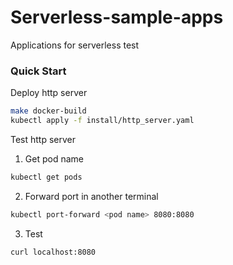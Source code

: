# Serverless-sample-apps
Applications for serverless test

### Quick Start
Deploy http server
```bash
make docker-build
kubectl apply -f install/http_server.yaml
```
Test http server
1. Get pod name
```bash
kubectl get pods
```
2. Forward port in another terminal
```bash
kubectl port-forward <pod name> 8080:8080
```

3. Test
```bash
curl localhost:8080
```